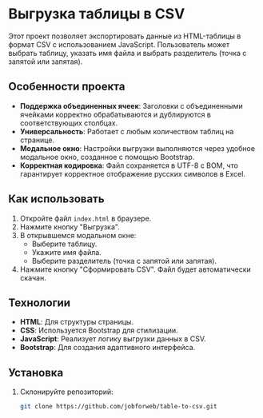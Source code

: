 # Выгрузка таблицы в CSV

Этот проект позволяет экспортировать данные из HTML-таблицы в формат CSV с использованием JavaScript. Пользователь может выбрать таблицу, указать имя файла и выбрать разделитель (точка с запятой или запятая).

## Особенности проекта

- **Поддержка объединенных ячеек**: Заголовки с объединенными ячейками корректно обрабатываются и дублируются в соответствующих столбцах.
- **Универсальность**: Работает с любым количеством таблиц на странице.
- **Модальное окно**: Настройки выгрузки выполняются через удобное модальное окно, созданное с помощью Bootstrap.
- **Корректная кодировка**: Файл сохраняется в UTF-8 с BOM, что гарантирует корректное отображение русских символов в Excel.

## Как использовать

1. Откройте файл `index.html` в браузере.
2. Нажмите кнопку "Выгрузка".
3. В открывшемся модальном окне:
   - Выберите таблицу.
   - Укажите имя файла.
   - Выберите разделитель (точка с запятой или запятая).
4. Нажмите кнопку "Сформировать CSV". Файл будет автоматически скачан.

## Технологии

- **HTML**: Для структуры страницы.
- **CSS**: Используется Bootstrap для стилизации.
- **JavaScript**: Реализует логику выгрузки данных в CSV.
- **Bootstrap**: Для создания адаптивного интерфейса.

## Установка

1. Склонируйте репозиторий:
   ```bash
   git clone https://github.com/jobforweb/table-to-csv.git